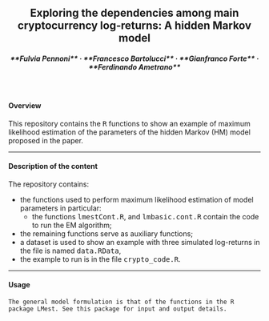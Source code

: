 <h2 align="center">Exploring the dependencies among main cryptocurrency log‐returns: A hidden Markov model </h2>

<h5 align="center">**Fulvia Pennoni** &middot; **Francesco Bartolucci** &middot; **Gianfranco Forte** &middot; **Ferdinando Ametrano**</h5>

<br>

<h4>Overview</h4>

This repository contains the <tt>R</tt> functions to show an example of maximum likelihood estimation of the parameters of the hidden Markov (HM) model proposed in the paper. 

---

<h4>Description of the content</h4>

The repository contains:

- the functions used to perform maximum likelihood estimation of model parameters in particular:
  - the functions <tt>lmestCont.R</tt>, and <tt>lmbasic.cont.R</tt> contain the code to run the EM algorithm;
- the remaining functions serve as auxiliary functions;
- a dataset is used to show an example with three simulated log-returns in the file is named <tt>data.RData</tt>, 
- the  example to run is in the file <tt>crypto_code.R</tt>.

---

<h4>Usage</h4>


    The general model formulation is that of the functions in the R package LMest. See this package for input and output details.



